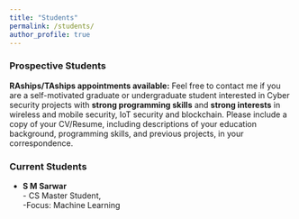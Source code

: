 ```yaml
---
title: "Students"
permalink: /students/
author_profile: true
---
```




### <i class="fa fa-fw fa-user-plus" aria-hidden="true"></i> Prospective Students

**RAships/TAships appointments available:** Feel free to contact me if you are a self-motivated graduate or undergraduate student interested in Cyber security projects with **strong programming skills** and **strong interests** in wireless and mobile security, IoT security and blockchain. Please include a copy of your CV/Resume, including descriptions of your education background, programming skills, and previous projects, in your correspondence. 

### <i class="fa fa-fw fa-users" aria-hidden="true"></i> Current Students
* **S M Sarwar** <br> - CS Master Student, 
                  <br> -Focus: Machine Learning






